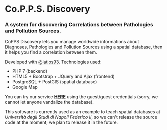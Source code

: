 # Co.P.P.S. Discovery
### A system for discovering Correlations between Pathologies and Pollution Sources.

CoPPS Discovery lets you manage worldwide informations about Diagnoses, Pathologies and Pollution Sources using a spatial database, then it helps you find a correlation between them.

Developed with [@latios93](https://github.com/latios93). Technologies used:
* PHP 7 (backend)
* HTML5 + Bootstrap + JQuery and Ajax (frontend)
* PostgreSQL + PostGIS (spatial database)
* Google Map

You can try our service [**HERE**](https://copps.informatica-unina.com/) using the guest/guest credentials (sorry, we cannot let anyone vandalize the database).

This software is currently used as an example to teach spatial databases at *Università degli Studi di Napoli Federico II*, so we can't release the source code at the moment; we plan to release it in the future.
